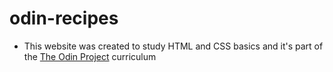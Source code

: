 # odin-recipes
- This website was created to study HTML and CSS basics and it's part of the <a href = "https://www.theodinproject.com/about" target = "_blank">The Odin Project</a> curriculum 
